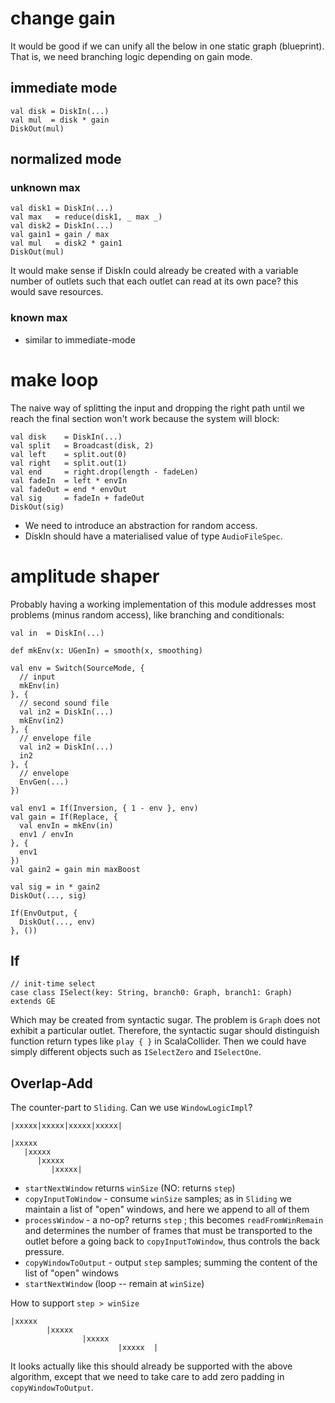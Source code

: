 # change gain

It would be good if we can unify all the below in one static graph (blueprint).
That is, we need branching logic depending on gain mode.

## immediate mode

    val disk = DiskIn(...)
    val mul  = disk * gain
    DiskOut(mul)
    
## normalized mode

### unknown max

    val disk1 = DiskIn(...)
    val max   = reduce(disk1, _ max _)
    val disk2 = DiskIn(...)
    val gain1 = gain / max
    val mul   = disk2 * gain1
    DiskOut(mul)
    
It would make sense if DiskIn could already be
created with a variable number of outlets such
that each outlet can read at its own pace? this
would save resources.

### known max

- similar to immediate-mode

# make loop

The naive way of splitting the input and dropping
the right path until we reach the final section won't
work because the system will block:

    val disk    = DiskIn(...)
    val split   = Broadcast(disk, 2)
    val left    = split.out(0)
    val right   = split.out(1)
    val end     = right.drop(length - fadeLen)
    val fadeIn  = left * envIn
    val fadeOut = end * envOut
    val sig     = fadeIn + fadeOut
    DiskOut(sig)
    
- We need to introduce an abstraction for random access.
- DiskIn should have a materialised value of type `AudioFileSpec`.

# amplitude shaper

Probably having a working implementation of this module addresses most problems
(minus random access), like branching and conditionals:

    val in  = DiskIn(...)
    
    def mkEnv(x: UGenIn) = smooth(x, smoothing)
    
    val env = Switch(SourceMode, {
      // input
      mkEnv(in)
    }, {
      // second sound file
      val in2 = DiskIn(...)
      mkEnv(in2)
    }, {
      // envelope file
      val in2 = DiskIn(...)
      in2
    }, {
      // envelope
      EnvGen(...)
    })
    
    val env1 = If(Inversion, { 1 - env }, env)
    val gain = If(Replace, {
      val envIn = mkEnv(in)
      env1 / envIn
    }, {
      env1
    })
    val gain2 = gain min maxBoost
    
    val sig = in * gain2
    DiskOut(..., sig)
    
    If(EnvOutput, {
      DiskOut(..., env)
    }, ())
    
## If

    // init-time select
    case class ISelect(key: String, branch0: Graph, branch1: Graph) extends GE
    
Which may be created from syntactic sugar. The problem is `Graph` does not exhibit a particular outlet.
Therefore, the syntactic sugar should distinguish function return types like `play { }` in ScalaCollider.
Then we could have simply different objects such as `ISelectZero` and `ISelectOne`.

## Overlap-Add

The counter-part to `Sliding`.
Can we use `WindowLogicImpl`?

    |xxxxx|xxxxx|xxxxx|xxxxx|
    
    |xxxxx
       |xxxxx
          |xxxxx
             |xxxxx|
    
- `startNextWindow` returns `winSize` (NO: returns `step`)
- `copyInputToWindow` - consume `winSize` samples; as in `Sliding` we maintain a list of "open" windows,
  and here we append to all of them
- `processWindow` - a no-op? returns `step`
  ; this becomes `readFromWinRemain` and determines the number of frames
  that must be transported to the outlet before a going back to `copyInputToWindow`,
  thus controls the back pressure.
- `copyWindowToOutput` - output `step` samples; summing the content of the list of "open" windows
- `startNextWindow`  (loop -- remain at `winSize`)

How to support `step > winSize`

    |xxxxx
            |xxxxx
                    |xxxxx
                            |xxxxx  |

It looks actually like this should already be supported with the above algorithm, except that
we need to take care to add zero padding in `copyWindowToOutput`.